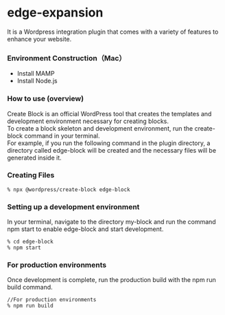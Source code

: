 # edge-expansion

It is a Wordpress integration plugin that comes with a variety of features to enhance your website.

### Environment Construction（Mac）
- Install MAMP
- Install Node.js


### How to use (overview)
Create Block is an official WordPress tool that creates the templates and development environment necessary for creating blocks.\
To create a block skeleton and development environment, run the create-block command in your terminal.\
For example, if you run the following command in the plugin directory, a directory called edge-block will be created and the necessary files will be generated inside it.

### Creating Files
```
% npx @wordpress/create-block edge-block
```


### Setting up a development environment
In your terminal, navigate to the directory my-block and run the command npm start to enable edge-block and start development.

```
% cd edge-block
% npm start
```

### For production environments
Once development is complete, run the production build with the npm run build command.

```
//For production environments
% npm run build
```
